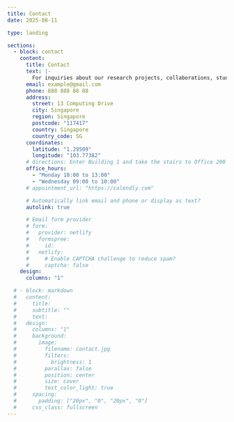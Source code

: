 ```yaml
---
title: Contact
date: 2025-08-11

type: landing

sections:
  - block: contact
    content:
      title: Contact
      text: |-
        For inquiries about our research projects, collaborations, student opportunities, or events, please get in touch via the email below or by using the contact information provided.
      email: example@gmail.com
      phone: 888 888 88 88
      address:
        street: 13 Computing Drive
        city: Singapore
        region: Singapore
        postcode: "117417"
        country: Singapore
        country_code: SG
      coordinates:
        latitude: "1.29509"
        longitude: "103.77382"
      # directions: Enter Building 1 and take the stairs to Office 200 on Floor 2
      office_hours:
        - "Monday 10:00 to 13:00"
        - "Wednesday 09:00 to 10:00"
      # appointment_url: "https://calendly.com"

      # Automatically link email and phone or display as text?
      autolink: true

      # Email form provider
      # form:
      #   provider: netlify
      #   formspree:
      #     id:
      #   netlify:
      #     # Enable CAPTCHA challenge to reduce spam?
      #     captcha: false
    design:
      columns: "1"

  # - block: markdown
  #   content:
  #     title:
  #     subtitle: ""
  #     text:
  #   design:
  #     columns: "1"
  #     background:
  #       image:
  #         filename: contact.jpg
  #         filters:
  #           brightness: 1
  #         parallax: false
  #         position: center
  #         size: cover
  #         text_color_light: true
  #     spacing:
  #       padding: ["20px", "0", "20px", "0"]
  #     css_class: fullscreen
---
```

